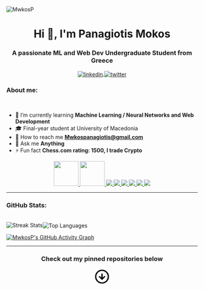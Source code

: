
<p align="left">
  <img src="https://komarev.com/ghpvc/?username=MwkosP&label=Profile%20views&color=0e75b6&style=flat" alt="MwkosP" />
</p>

<h1 align="center">Hi 👋, I'm Panagiotis Mokos</h1>
<h3 align="center">A passionate ML and Web Dev Undergraduate Student from Greece</h3>


<p align="center">
  <a href="https://linkedin.com/in/YOUR-LINKEDIN" target="blank">
    <img align="center" src="https://img.icons8.com/color/48/000000/linkedin.png" alt="linkedin" height="40" width="40" />
  </a>
  <a href="https://twitter.com/YOUR-TWITTER" target="blank">
    <img align="center" src="https://img.icons8.com/color/48/000000/twitter.png" alt="twitter" height="40" width="40" />
  </a>
</p>


<h3 align="left">About me:</h3>
<br/>



- 🌱 I’m currently learning **Machine Learning / Neural Networks and Web Development**       
- 🎓 Final-year student at University of Macedonia      
- 📧 How to reach me **Mwkospanagiotis@gmail.com**
- 💬 Ask me **Anything**
- ⚡ Fun fact **Chess.com rating: 1500, I trade Crypto**  



<p align="center">
  <a href="https://www.python.org" target="_blank">
    <img src="https://cdn.jsdelivr.net/gh/devicons/devicon/icons/python/python-original.svg" width="65" height="65"/>
  </a>
  <a href="https://www.java.com/" target="_blank">
    <img src="https://cdn.jsdelivr.net/gh/devicons/devicon/icons/java/java-original.svg" width="65" height="65"/>
  </a>
  <a href="https://www.w3.org/html/" target="_blank">
    <img src="https://img.icons8.com/color/65/000000/html-5--v1.png"/>
  </a>
  <a href="https://www.w3schools.com/css/" target="_blank">
    <img src="https://img.icons8.com/color/65/000000/css3.png"/>
  </a>
  <a href="https://developer.mozilla.org/en-US/docs/Web/JavaScript" target="_blank">
    <img src="https://img.icons8.com/color/65/000000/javascript.png"/>
  </a>
  <a href="https://en.wikipedia.org/wiki/C_(programming_language)" target="_blank">
    <img src="https://img.icons8.com/color/65/000000/c-programming.png"/>
  </a>
  <a href="https://colab.research.google.com/" target="_blank">
    <img src="https://img.icons8.com/color/65/000000/google-colab.png"/>
  </a>
  <a href="https://code.visualstudio.com/" target="_blank">
    <img src="https://img.icons8.com/color/65/000000/visual-studio-code-2019.png"/>
  </a>
</p>



</p>


---
<h3 align="left">GitHub Stats:</h3> 
<br/>

<img src="https://github-readme-streak-stats.herokuapp.com/?user=MwkosP&theme=default" alt="Streak Stats" align="left"/>
<img src="https://github-readme-stats.vercel.app/api/top-langs?username=MwkosP&show_icons=true&locale=en&layout=compact" alt="Top Languages" align="center"/>

[![MwkosP's GitHub Activity Graph](https://github-readme-activity-graph.vercel.app/graph?username=MwkosP&theme=github-compact)](https://github.com/Ashutosh00710/github-readme-activity-graph)

---
<h3 align="center">Check out my pinned repositories below</h3>
<p align="center">
  <img src="https://raw.githubusercontent.com/feathericons/feather/master/icons/arrow-down-circle.svg" width="40" height="40" alt="Down arrow" />
</p>






















